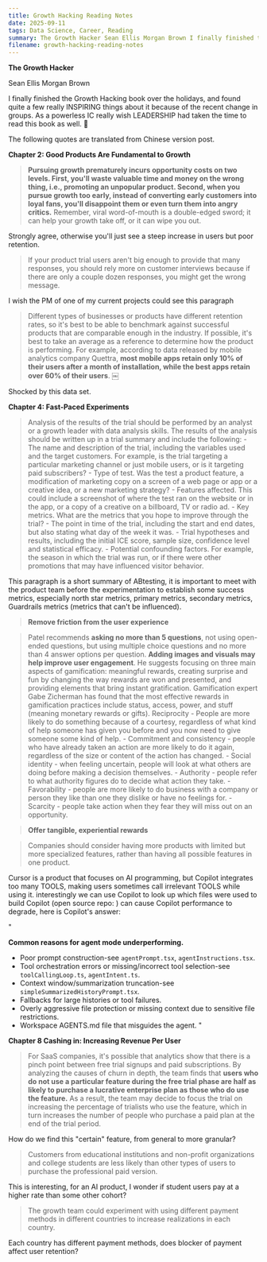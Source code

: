 ```yaml
---
title: Growth Hacking Reading Notes
date: 2025-09-11
tags: Data Science, Career, Reading
summary: The Growth Hacker Sean Ellis Morgan Brown I finally finished the Growth Hacking book over the holidays, and found quite a few really INSPIRING things ...
filename: growth-hacking-reading-notes
---
```


**The Growth Hacker**

 Sean Ellis Morgan Brown

I finally finished the Growth Hacking book over the holidays, and found quite a few really INSPIRING things about it because of the recent change in groups. As a powerless IC really wish LEADERSHIP had taken the time to read this book as well. 🫢

The following quotes are translated from Chinese version post.

**Chapter 2: Good Products Are Fundamental to Growth**

> **Pursuing growth prematurely incurs opportunity costs on two levels. First, you'll waste valuable time and money on the wrong thing, i.e., promoting an unpopular product. Second, when you pursue growth too early, instead of converting early customers into loyal fans, you'll disappoint them or even turn them into angry critics.** Remember, viral word-of-mouth is a double-edged sword; it can help your growth take off, or it can wipe you out.

 Strongly agree, otherwise you'll just see a steep increase in users but poor retention.

>  If your product trial users aren't big enough to provide that many responses, you should rely more on customer interviews because if there are only a couple dozen responses, you might get the wrong message.

 I wish the PM of one of my current projects could see this paragraph

>  Different types of businesses or products have different retention rates, so it's best to be able to benchmark against successful products that are comparable enough in the industry. If possible, it's best to take an average as a reference to determine how the product is performing. For example, according to data released by mobile analytics company Quettra, **most mobile apps retain only 10% of their users after a month of installation, while the best apps retain over 60% of their users**. ￼

 Shocked by this data set.

**Chapter 4: Fast-Paced Experiments**

>  Analysis of the results of the trial should be performed by an analyst or a growth leader with data analysis skills. The results of the analysis should be written up in a trial summary and include the following: - The name and description of the trial, including the variables used and the target customers. For example, is the trial targeting a particular marketing channel or just mobile users, or is it targeting paid subscribers? - Type of test. Was the test a product feature, a modification of marketing copy on a screen of a web page or app or a creative idea, or a new marketing strategy? - Features affected. This could include a screenshot of where the test ran on the website or in the app, or a copy of a creative on a billboard, TV or radio ad. - Key metrics. What are the metrics that you hope to improve through the trial? - The point in time of the trial, including the start and end dates, but also stating what day of the week it was. - Trial hypotheses and results, including the initial ICE score, sample size, confidence level and statistical efficacy. - Potential confounding factors. For example, the season in which the trial was run, or if there were other promotions that may have influenced visitor behavior.

This paragraph is a short summary of ABtesting, it is important to meet with the product team before the experimentation to establish some success metrics, especially north star metrics, primary metrics, secondary metrics, Guardrails metrics (metrics that can't be influenced).

> **Remove friction from the user experience**

> Patel recommends **asking no more than 5 questions**, not using open-ended questions, but using multiple choice questions and no more than 4 answer options per question. **Adding images and visuals may help improve user engagement**. He suggests focusing on three main aspects of gamification: meaningful rewards, creating surprise and fun by changing the way rewards are won and presented, and providing elements that bring instant gratification. Gamification expert Gabe Zicherman has found that the most effective rewards in gamification practices include status, access, power, and stuff (meaning monetary rewards or gifts). Reciprocity - People are more likely to do something because of a courtesy, regardless of what kind of help someone has given you before and you now need to give someone some kind of help. - Commitment and consistency - people who have already taken an action are more likely to do it again, regardless of the size or content of the action has changed. - Social identity - when feeling uncertain, people will look at what others are doing before making a decision themselves. - Authority - people refer to what authority figures do to decide what action they take. - Favorability - people are more likely to do business with a company or person they like than one they dislike or have no feelings for. - Scarcity - people take action when they fear they will miss out on an opportunity.

> **Offer tangible, experiential rewards**

>  Companies should consider having more products with limited but more specialized features, rather than having all possible features in one product.

 Cursor is a product that focuses on AI programming, but Copilot integrates too many TOOLS, making users sometimes call irrelevant TOOLS while using it. interestingly we can use Copilot to look up which files were used to build Copilot (open source repo:   ) can cause Copilot performance to degrade, here is Copilot's answer:

 "

**Common reasons for agent mode underperforming.**

-  Poor prompt construction-see `agentPrompt.tsx`, `agentInstructions.tsx`.
-  Tool orchestration errors or missing/incorrect tool selection-see `toolCallingLoop.ts`, `agentIntent.ts`.
-  Context window/summarization truncation-see `simpleSummarizedHistoryPrompt.tsx`.
-  Fallbacks for large histories or tool failures.
-  Overly aggressive file protection or missing context due to sensitive file restrictions.
-  Workspace AGENTS.md file that misguides the agent.
 "

**Chapter 8 Cashing in: Increasing Revenue Per User**

>  For SaaS companies, it's possible that analytics show that there is a pinch point between free trial signups and paid subscriptions. By analyzing the causes of churn in depth, the team finds that **users who do not use a particular feature during the free trial phase are half as likely to purchase a lucrative enterprise plan as those who do use the feature.** As a result, the team may decide to focus the trial on increasing the percentage of trialists who use the feature, which in turn increases the number of people who purchase a paid plan at the end of the trial period.

 How do we find this "certain" feature, from general to more granular?

>  Customers from educational institutions and non-profit organizations and college students are less likely than other types of users to purchase the professional paid version.

This is interesting, for an AI product, I wonder if student users pay at a higher rate than some other cohort?

>  The growth team could experiment with using different payment methods in different countries to increase realizations in each country.

Each country has different payment methods, does blocker of payment affect user retention?
